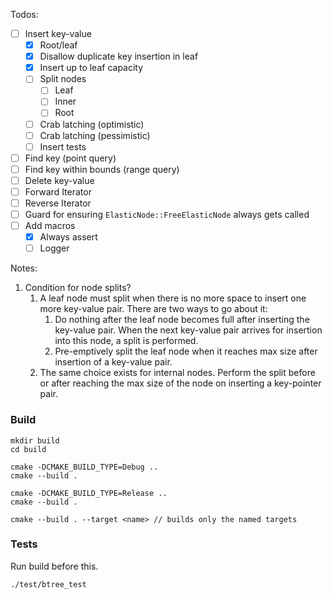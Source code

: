Todos:
- [ ] Insert key-value
  - [x] Root/leaf
  - [x] Disallow duplicate key insertion in leaf
  - [x] Insert up to leaf capacity
  - [ ] Split nodes
    - [ ] Leaf
    - [ ] Inner
    - [ ] Root
  - [ ] Crab latching (optimistic)
  - [ ] Crab latching (pessimistic)
  - [ ] Insert tests
- [ ] Find key (point query)
- [ ] Find key within bounds (range query)
- [ ] Delete key-value
- [ ] Forward Iterator
- [ ] Reverse Iterator
- [ ] Guard for ensuring `ElasticNode::FreeElasticNode` always gets 
  called
- [ ] Add macros
  - [x] Always assert
  - [ ] Logger

Notes:
1. Condition for node splits?
    1. A leaf node must split when there is no more space to insert one 
       more key-value pair. There are two ways to go about it:
       1. Do nothing after the leaf node becomes full after inserting 
          the key-value pair. When the next key-value pair arrives for 
          insertion into this node, a split is performed.
       2. Pre-emptively split the leaf node when it reaches max size 
          after insertion of a key-value pair.
    2. The same choice exists for internal nodes. Perform the split 
       before or after reaching the max size of the node on inserting a 
       key-pointer pair.

### Build
```
mkdir build
cd build

cmake -DCMAKE_BUILD_TYPE=Debug ..
cmake --build .

cmake -DCMAKE_BUILD_TYPE=Release ..
cmake --build .

cmake --build . --target <name> // builds only the named targets
```

### Tests
Run build before this.
```
./test/btree_test
```